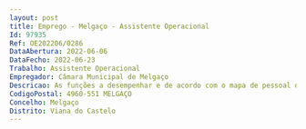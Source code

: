 ```yaml
--- 
layout: post
title: Emprego - Melgaço - Assistente Operacional
Id: 97935
Ref: OE202206/0286
DataAbertura: 2022-06-06
DataFecho: 2022-06-23
Trabalho: Assistente Operacional
Empregador: Câmara Municipal de Melgaço
Descricao: As funções a desempenhar e de acordo com o mapa de pessoal de 2022 são  funções de naturezaexecutiva, de carácter manual ou mecânico, enquadradas em diretivas gerais bem definidas e com graus decomplexidade variáveis  execução de tarefas de apoio elementares, indispensáveis ao funcionamento dosórgãos e serviços, comportando esforço físico  responsabilidade pelos equipamentos sob sua guarda e pelasua correta utilização, procedendo, quando necessário, à manutenção e reparação dos mesmos.
CodigoPostal: 4960-551 MELGAÇO
Concelho: Melgaço
Distrito: Viana do Castelo
--- 
```

